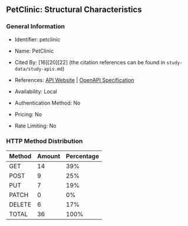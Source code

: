 ## PetClinic: Structural Characteristics

### General Information

- Identifier: petclinic

- Name: PetClinic

- Cited By: [16][20][22] (the citation references can be found in `study-data/study-apis.md`)

- References: [API Website](https://github.com/spring-petclinic/spring-petclinic-rest) | [OpenAPI Specification](https://github.com/spring-petclinic/spring-petclinic-rest/blob/master/src/main/resources/openapi.yml)

- Availability: Local

- Authentication Method: No

- Pricing: No

- Rate Limiting: No

### HTTP Method Distribution

| Method | Amount | Percentage |
|--------|--------|------------|
| GET | 14 | 39% |
| POST | 9 | 25% |
| PUT | 7 | 19% |
| PATCH | 0 | 0% |
| DELETE | 6 | 17% |
| TOTAL | 36 | 100% |
